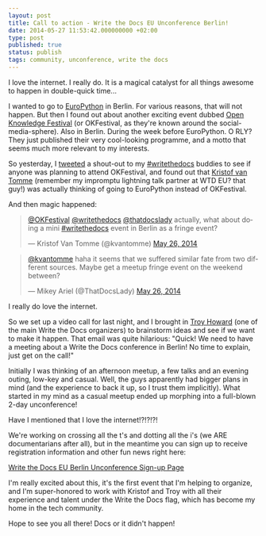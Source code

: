 ```yaml
---
layout: post
title: Call to action - Write the Docs EU Unconference Berlin!
date: 2014-05-27 11:53:42.000000000 +02:00
type: post
published: true
status: publish
tags: community, unconference, write the docs
---
```


I love the internet. I really do. It is a magical catalyst for all things awesome to happen in double-quick time...

I wanted to go to [EuroPython](https://ep2014.europython.eu/en/ "EuroPython 2014") in Berlin. For various reasons, that will not happen. But then I found out about another exciting event dubbed [Open Knowledge Festival](http://2014.okfestival.org/ "Open Knowledge Festival 2014") (or OKFestival, as they're known around the social-media-sphere). Also in Berlin. During the week before EuroPython. O RLY? They just published their very cool-looking programme, and a motto that seems much more relevant to my interests.

So yesterday, I [tweeted](https://twitter.com/thatdocslady/status/470620445533028352 "My shout-out tweet") a shout-out to my [\#writethedocs](https://twitter.com/search?f=realtime&q=%23writethedocs&src=savs "#writethedocs on Twitter") buddies to see if anyone was planning to attend OKFestival, and found out that [Kristof van Tomme](https://twitter.com/kvantomme "Kristof on Twitter") (remember my impromptu lightning talk partner at WTD EU? that guy!) was actually thinking of going to EuroPython instead of OKFestival.

And then magic happened:

<blockquote class="twitter-tweet" data-conversation="none" data-lang="en"><p lang="en" dir="ltr"><a href="https://twitter.com/OKFestival">@OKFestival</a> <a href="https://twitter.com/writethedocs">@writethedocs</a> <a href="https://twitter.com/ThatDocsLady">@thatdocslady</a> actually, what about doing a mini <a href="https://twitter.com/hashtag/writethedocs?src=hash">#writethedocs</a> event in Berlin as a fringe event?</p>&mdash; Kristof Van Tomme (@kvantomme) <a href="https://twitter.com/kvantomme/status/470864534740430848">May 26, 2014</a></blockquote>
<script async src="//platform.twitter.com/widgets.js" charset="utf-8"></script>

<blockquote class="twitter-tweet" data-conversation="none" data-lang="en"><p lang="en" dir="ltr"><a href="https://twitter.com/kvantomme">@kvantomme</a> haha it seems that we suffered similar fate from two different sources. Maybe get a meetup fringe event on the weekend between?</p>&mdash; Mikey Ariel (@ThatDocsLady) <a href="https://twitter.com/ThatDocsLady/status/470862211100192768">May 26, 2014</a></blockquote>
<script async src="//platform.twitter.com/widgets.js" charset="utf-8"></script>

I really do love the internet.

So we set up a video call for last night, and I brought in [Troy Howard](https://twitter.com/thoward37 "Troy on Twitter") (one of the main Write the Docs organizers) to brainstorm ideas and see if we want to make it happen. That email was quite hilarious: "Quick! We need to have a meeting about a Write the Docs conference in Berlin! No time to explain, just get on the call!"

Initially I was thinking of an afternoon meetup, a few talks and an evening outing, low-key and casual. Well, the guys apparently had bigger plans in mind (and the experience to back it up, so I trust them implicitly). What started in my mind as a casual meetup ended up morphing into a full-blown 2-day unconference!

Have I mentioned that I love the internet!?!?!?!

We're working on crossing all the t's and dotting all the i's (we ARE documentarians after all), but in the meantime you can sign up to receive registration information and other fun news right here:

[Write the Docs EU Berlin Unconference Sign-up Page](http://conf.writethedocs.org/eu/2014/unconf-berlin.html "Sign-up Page!")

I'm really excited about this, it's the first event that I'm helping to organize, and I'm super-honored to work with Kristof and Troy with all their experience and talent under the Write the Docs flag, which has become my home in the tech community.

Hope to see you all there! Docs or it didn't happen!

